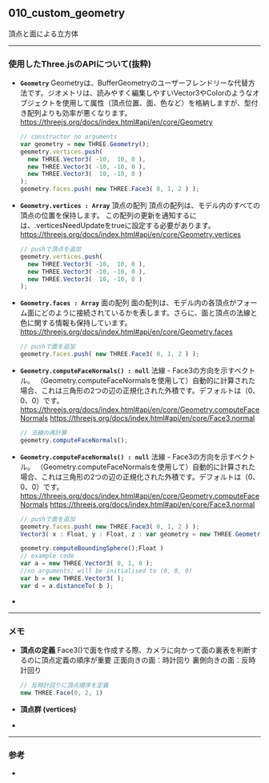 ## 010_custom_geometry

頂点と面による立方体

---
### 使用したThree.jsのAPIについて(抜粋)

- **``Geometry``**
  Geometryは、BufferGeometryのユーザーフレンドリーな代替方法です。ジオメトリは、読みやすく編集しやすいVector3やColorのようなオブジェクトを使用して属性（頂点位置、面、色など）を格納しますが、型付き配列よりも効率が悪くなります。
  https://threejs.org/docs/index.html#api/en/core/Geometry

  ```javascript
  // constructor no arguments
  var geometry = new THREE.Geometry();
  geometry.vertices.push(
  	new THREE.Vector3( -10,  10, 0 ),
  	new THREE.Vector3( -10, -10, 0 ),
  	new THREE.Vector3(  10, -10, 0 )
  );
  geometry.faces.push( new THREE.Face3( 0, 1, 2 ) );
  ```




- **``Geometry.vertices : Array``**
  頂点の配列 頂点の配列は、モデル内のすべての頂点の位置を保持します。 この配列の更新を通知するには、.verticesNeedUpdateをtrueに設定する必要があります。
  https://threejs.org/docs/index.html#api/en/core/Geometry.vertices

  ```javascript
  // pushで頂点を追加
  geometry.vertices.push(
  	new THREE.Vector3( -10,  10, 0 ),
  	new THREE.Vector3( -10, -10, 0 ),
  	new THREE.Vector3(  10, -10, 0 )
  );
  ```



- **``Geometry.faces : Array``**
  面の配列 面の配列は、モデル内の各頂点がフォーム面にどのように接続されているかを表します。さらに、面と頂点の法線と色に関する情報も保持しています。
  https://threejs.org/docs/index.html#api/en/core/Geometry.faces

  ```javascript
  // pushで面を追加
  geometry.faces.push( new THREE.Face3( 0, 1, 2 ) );
  ```



- **``Geometry.computeFaceNormals() : null``**
  法線 - Face3の方向を示すベクトル。 （Geometry.computeFaceNormalsを使用して）自動的に計算された場合、これは三角形の2つの辺の正規化された外積です。デフォルトは（0、0、0）です。
  https://threejs.org/docs/index.html#api/en/core/Geometry.computeFaceNormals
  https://threejs.org/docs/index.html#api/en/core/Face3.normal

  ```javascript
  // 法線の再計算
  geometry.computeFaceNormals();
  ```



- **``Geometry.computeFaceNormals() : null``**
  法線 - Face3の方向を示すベクトル。 （Geometry.computeFaceNormalsを使用して）自動的に計算された場合、これは三角形の2つの辺の正規化された外積です。デフォルトは（0、0、0）です。
  https://threejs.org/docs/index.html#api/en/core/Geometry.computeFaceNormals
  https://threejs.org/docs/index.html#api/en/core/Face3.normal

  ```javascript
  // pushで面を追加
  geometry.faces.push( new THREE.Face3( 0, 1, 2 ) );
  Vector3( x : Float, y : Float, z : var geometry = new THREE.Geometry();
  
  geometry.computeBoundingSphere();Float )
  // example code
  var a = new THREE.Vector3( 0, 1, 0 );
  //no arguments; will be initialised to (0, 0, 0)
  var b = new THREE.Vector3( );
  var d = a.distanceTo( b );
  ```



- 

---
### メモ

- **頂点の定義**
  Face3()で面を作成する際、カメラに向かって面の裏表を判断するのに頂点定義の順序が重要
  正面向きの面：時計回り
  裏側向きの面：反時計回り

  ```javascript
  // 反時計回りに頂点順序を定義
  new THREE.Face(0, 2, 1)
  ```

- **頂点群 (vertices)**

- 

------

### 参考

- 


